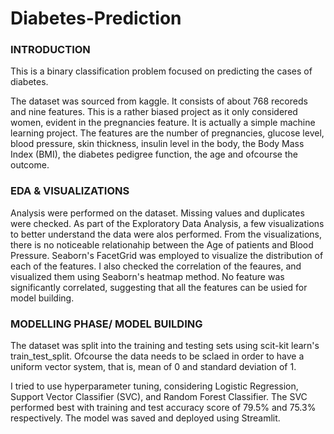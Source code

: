 # Diabetes-Prediction
### INTRODUCTION
This  is a binary classification problem focused on predicting the cases of diabetes.

The dataset was sourced from kaggle. It consists of about 768 recoreds and nine features. This is a rather biased project as it only considered women, evident in the pregnancies feature. It is actually a simple machine learning project. The features are the number of pregnancies, glucose level, blood pressure, skin  thickness, insulin level in the body, the Body Mass Index (BMI), the diabetes pedigree function, the age and ofcourse the outcome.
### EDA & VISUALIZATIONS
Analysis were performed on the dataset. Missing values and duplicates were checked. As part of the Exploratory Data Analysis, a few visualizations to better understand the data were alos performed. From the visualizations, there is no noticeable relationahip between the Age of patients and Blood Pressure. Seaborn's FacetGrid was employed to visualize the distribution of each of the features. I also checked the correlation of the feaures, and visualized them using Seaborn's heatmap method. No feature was significantly correlated, suggesting that all the features can be usied for model building.

### MODELLING PHASE/ MODEL BUILDING
The dataset was split into the training and testing sets using scit-kit learn's train_test_split. Ofcourse the data needs to be sclaed  in order to have a uniform vector system, that is, mean of 0 and standard deviation of 1.

I tried to use hyperparameter tuning, considering Logistic Regression, Support Vector Classifier (SVC), and Random Forest Classifier. The SVC performed best with training and test accuracy score of 79.5% and 75.3% respectively. The model was saved and deployed using Streamlit.
